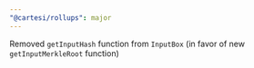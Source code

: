 ```yaml
---
"@cartesi/rollups": major
---
```


Removed `getInputHash` function from `InputBox` (in favor of new `getInputMerkleRoot` function)
